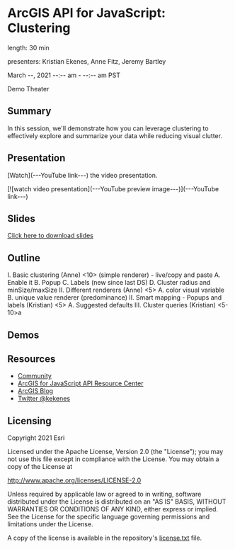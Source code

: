 # ArcGIS API for JavaScript: Clustering

length: 30 min

presenters: Kristian Ekenes, Anne Fitz, Jeremy Bartley

March --, 2021 --:-- am - --:-- am PST

Demo Theater

## Summary

In this session, we'll demonstrate how you can leverage clustering to effectively explore and summarize your data while reducing visual clutter.

## Presentation

[Watch](---YouTube link---) the video presentation.

[![watch video presentation](---YouTube preview image---)](---YouTube link---)

## Slides

[Click here to download slides](https://github.com/ekenes/conferences/raw/master/ds-2021/clustering/slides.pptx)

## Outline

I. Basic clustering (Anne) <10>
  (simple renderer) - live/copy and paste
   A. Enable it
   B. Popup
   C. Labels (new since last DS)
   D. Cluster radius and minSize/maxSize
II. Different renderers (Anne) <5>
   A. color visual variable
   B. unique value renderer (predominance)
II. Smart mapping - Popups and labels (Kristian) <5>
   A. Suggested defaults
III. Cluster queries (Kristian) <5-10>a

## Demos

## Resources

* [Community](https://developers.arcgis.com/en/javascript/jshelp/community.html)
* [ArcGIS for JavaScript API Resource Center](http://help.arcgis.com/en/webapi/javascript/arcgis/index.html)
* [ArcGIS Blog](https://www.esri.com/arcgis-blog/author/kekenes/)
* [Twitter @kekenes](http://twitter.com/kekenes)

## Licensing

Copyright 2021 Esri

Licensed under the Apache License, Version 2.0 (the "License");
you may not use this file except in compliance with the License.
You may obtain a copy of the License at

   <http://www.apache.org/licenses/LICENSE-2.0>

Unless required by applicable law or agreed to in writing, software
distributed under the License is distributed on an "AS IS" BASIS,
WITHOUT WARRANTIES OR CONDITIONS OF ANY KIND, either express or implied.
See the License for the specific language governing permissions and
limitations under the License.

A copy of the license is available in the repository's [license.txt](license.txt) file.

